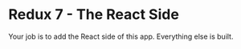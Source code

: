 # Redux 7 - The React Side

Your job is to add the React side of this app. Everything else is built.